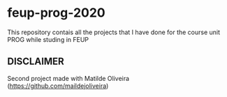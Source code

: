 # feup-prog-2020
This repository contais all the projects that I have done for the course unit PROG while studing in FEUP

## DISCLAIMER
Second project made with Matilde Oliveira (https://github.com/maildejoliveira)
